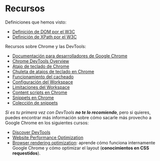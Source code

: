 # Recursos

Definiciones que hemos visto:
* [Definición de DOM por el W3C](https://www.w3.org/DOM/)
* [Definición de XPath por el W3C](https://www.w3.org/TR/xpath/)

Recursos sobre Chrome y las DevTools:
* [Documentación para desarrolladores de Google Chrome](https://developer.chrome.com/home)
* [Chrome DevTools Overview](https://developer.chrome.com/devtools)
* [Atajo de teclado de Chrome](https://developer.chrome.com/devtools/docs/shortcuts#opening-devtools)
* [Chuleta de atajos de teclado en Chrome](https://github.com/jaredwilli/devtools-cheatsheet)
* [Funcionamiento del cacheado](https://developers.google.com/web/fundamentals/performance/optimizing-content-efficiency/http-caching?hl=en)
* [Configuración del Workspace](https://developers.google.com/web/tools/setup/setup-workflow?hl=en)
* [Limitaciones del Workspace](https://developers.google.com/web/tools/setup/setup-workflow#limitations)
* [Content scripts en Chrome](https://developer.chrome.com/extensions/content_scripts)
* [Snippets en Chrome](https://developers.google.com/web/tools/chrome-devtools/debug/snippets/?hl=en)
* [Colección de snippets](https://github.com/bgrins/devtools-snippets)

*Si es tu primera vez con DevTools **no te lo recomiendo***, pero si quieres, puedes encontrar más información sobre cómo sacarle más provecho a Google Chrome en los siguientes cursos:
* [Discover DevTools](https://www.codeschool.com/courses/discover-devtools)
* [Website Performance Optimization](https://www.udacity.com/course/website-performance-optimization--ud884)
* [Browser rendering optimization](https://www.udacity.com/course/browser-rendering-optimization--ud860): aprende cómo funciona internamente Google Chrome y cómo optimizar el layout (**conocimientos en CSS requestidos**).



